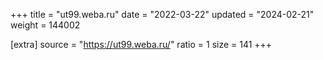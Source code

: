 +++
title = "ut99.weba.ru"
date = "2022-03-22"
updated = "2024-02-21"
weight = 144002

[extra]
source = "https://ut99.weba.ru/"
ratio = 1
size = 141
+++
